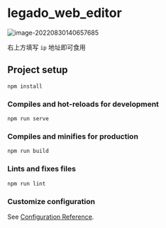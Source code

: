 # legado_web_editor

![image-20220830140657685](https://cdn.jsdelivr.net/gh/jgckM/image@main/image/202208301406073.png)

右上方填写 `ip` 地址即可食用

## Project setup
```
npm install
```

### Compiles and hot-reloads for development
```
npm run serve
```

### Compiles and minifies for production
```
npm run build
```

### Lints and fixes files
```
npm run lint
```

### Customize configuration
See [Configuration Reference](https://cli.vuejs.org/config/).
